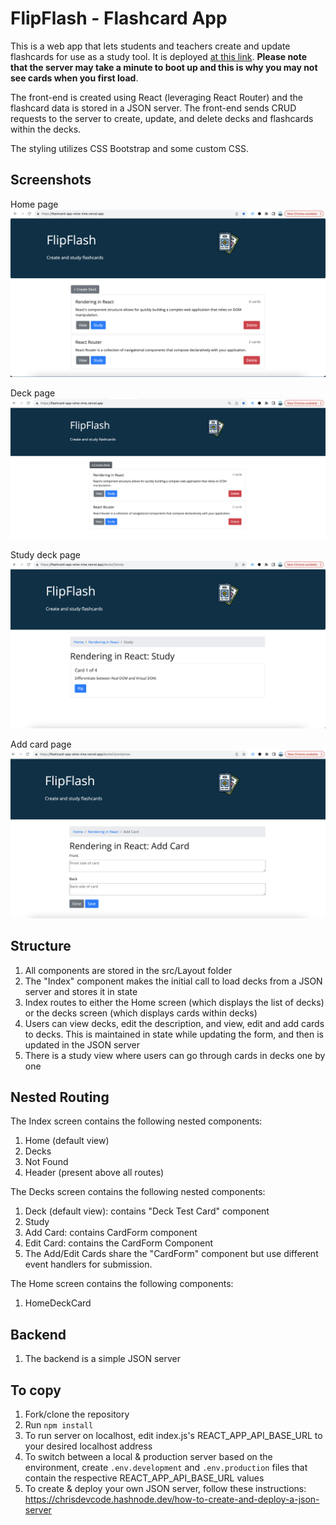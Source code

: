 # FlipFlash - Flashcard App

This is a web app that lets students and teachers create and update flashcards for use as a study tool. It is deployed [at this link](https://flashcard-app-wine-nine.vercel.app/). __Please note that the server may take a minute to boot up and this is why you may not see cards when you first load__. 

The front-end is created using React (leveraging React Router) and the flashcard data is stored in a JSON server. The front-end sends CRUD requests to the server to create, update, and delete decks and flashcards within the decks. 

The styling utilizes CSS Bootstrap and some custom CSS. 


## Screenshots

Home page
![image](https://github.com/adamawalters/flashcard-typescript/blob/main/screenshots/Home%20page.png?raw=true) 

Deck page
![image](https://github.com/adamawalters/flashcard-typescript/blob/main/screenshots/Deck%20page.png?raw=true)

Study deck page
![image](https://github.com/adamawalters/flashcard-typescript/blob/main/screenshots/Study%20page.png?raw=true)

Add card page
![image](https://github.com/adamawalters/flashcard-typescript/blob/main/screenshots/Add%20card%20page.png?raw=true)

## Structure

1. All components are stored in the src/Layout folder
2. The "Index" component makes the initial call to load decks from a JSON server and stores it in state
3. Index routes to either the Home screen (which displays the list of decks) or the decks screen (which displays cards within decks)
4. Users can view decks, edit the description, and view, edit and add cards to decks. This is maintained in state while updating the form, and then is updated in the JSON server
5. There is a study view where users can go through cards in decks one by one

## Nested Routing
The Index screen contains the following nested components:
1. Home (default view)
2. Decks
3. Not Found
4. Header (present above all routes)

The Decks screen contains the following nested components: 
1. Deck (default view): contains "Deck Test Card" component
2. Study 
4. Add Card: contains CardForm component
5. Edit Card: contains the CardForm Component
6. The Add/Edit Cards share the "CardForm" component but use different event handlers for submission. 


The Home screen contains the following components:
1. HomeDeckCard

## Backend
1. The backend is a simple JSON server

## To copy
1. Fork/clone the repository
2. Run `npm install`
3. To run server on localhost, edit index.js's REACT_APP_API_BASE_URL to your desired localhost address
4. To switch between a local & production server based on the environment, create `.env.development` and `.env.production` files that contain the respective REACT_APP_API_BASE_URL values
5. To create & deploy your own JSON server, follow these instructions: https://chrisdevcode.hashnode.dev/how-to-create-and-deploy-a-json-server



